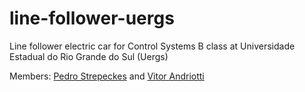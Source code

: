 # line-follower-uergs
Line follower electric car for Control Systems B class at Universidade Estadual do Rio Grande do Sul (Uergs)

Members: [Pedro Strepeckes](https://github.com/pedrostrepeckes) and [Vitor Andriotti](https://github.com/va17)
